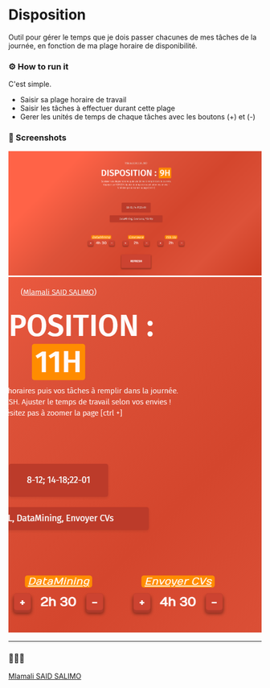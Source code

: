# Disposition
Outil pour gérer le temps que je dois passer chacunes de mes tâches de la journée, en fonction de ma plage horaire de disponibilité.

### ⚙ How to run it
C'est simple.
- Saisir sa plage horaire de travail
- Saisir les tâches à effectuer durant cette plage
- Gerer les unités de temps de chaque tâches avec les boutons (+) et (-)

### 📸 Screenshots 

<img src="img/screen%20(1).png">
<img src="img/image_2021-04-14_134140.png">

---
### 👨🏾‍💻
[Mlamali SAID SALIMO](https://www.linkedin.com/in/mlamalisaidsalimo)  <br/>
